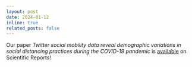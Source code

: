 ```yaml
---
layout: post
date: 2024-01-12
inline: true
related_posts: false
---
```


Our paper _Twitter social mobility data reveal demographic variations in social distancing practices during the COVID-19 pandemic_ is [available](https://doi.org/10.1038/s41598-024-51555-0) on Scientific Reports!
